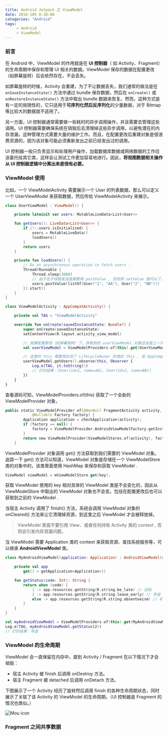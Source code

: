 ```yaml
---
title: Android Jetpack 之 ViewModel
date: 2018-105 8:38:00
categories: "Android"
tags:
     - Android
     - ViewModel
---
```







### 前言

在 Android 中，ViewModel 的作用就是在 **UI 控制器**（ 如 Activity、Fragment）的生命周期中保存和管理 UI 相关的数据。ViewModel 保存的数据在配置更改（如屏幕旋转）后会依然存在，不会丢失。

如屏幕旋转的时候，Activity 会重建，为了不让数据丢失，我们通常的做法是在 `onSaveInstanceState()` 方法中通过 bundle 保存数据，然后在 `onCreate()` 或 `onRestoreInstanceState()` 方法中取出 bundle 数据来恢复。然而，这种方式是有一定的局限性的，它只适用于**可序列化然后反序列化**的少量数据，对于 Bitmap 等比较大的数据就不适用了。

另一方面，UI 控制器通常需要做一些耗时的异步调用操作，并且需要去管理这些调用。UI 控制器需要确保系统在销毁后去清理掉这些异步调用，以避免潜在的内存泄漏，这种管理方式需要大量的维护工作。而且，在配置更改后重建对象是很浪费资源的，因为该对象可能必须重新发出之前已经发出过的调用。

UI 控制器一般只负责显示和处理用户操作，加载数据库数据或网络数据的工作应该委托给其它类，这样会让测试工作更加容易地进行。因此，**将视图数据相关操作从 UI 控制器逻辑中分离出来是很有必要。**

### ViewModel 使用

比如，一个 ViewModelActivity 需要展示一个 User 的列表数据，那么可以定义一个 UserViewModel 来获取数据，然后传给 ViewModelActivity 来展示。

```Kotlin
class UserViewModel : ViewModel() {

    private lateinit var users: MutableLiveData<List<User>>

    fun getUsers(): LiveData<List<User>> {
        if (!::users.isInitialized) {
            users = MutableLiveData()
            loadUsers()
        }
        return users
    }

    private fun loadUsers() {
        // Do an asynchronous operation to fetch users .
        Thread(Runnable {
            Thread.sleep(3000)
            // 由于在子线程发送值需要用 postValue , 否则用 setValue 就可以了。
            users.postValue(listOf(User("1", "AA"), User("2", "BB")))
        }).start()
    }
}
```

```Kotlin
class ViewModelActivity : AppCompatActivity() {

    private val TAG = "ViewModelActivity"

    override fun onCreate(savedInstanceState: Bundle?) {
        super.onCreate(savedInstanceState)
        setContentView(R.layout.activity_view_model)

        // 就算配置更改（如屏幕旋转）了，获取到的 userViewModel 对象还会是上一次的 UserViewModel 对象
        val userViewModel = ViewModelProviders.of(this).get(UserViewModel::class.java)

        // 这里的 this 需要用实现了 LifecycleOwner 的类的 this . 如 AppCompatActivity、FragmentActivity
        userViewModel.getUsers().observe(this, Observer {
            Log.e(TAG, it.toString())
            // 打印结果：[User(id=1, name=AA), User(id=2, name=BB)]
        })
    }
}
```

查看源码可知，ViewModelProviders.of(this) 获取了一个全新的 ViewModelProvider 对象，

```Kotlin
public static ViewModelProvider of(@NonNull FragmentActivity activity,
            @Nullable Factory factory) {
        Application application = checkApplication(activity);
        if (factory == null) {
            factory = ViewModelProvider.AndroidViewModelFactory.getInstance(application);
        }
        return new ViewModelProvider(ViewModelStores.of(activity), factory);
    }
```

ViewModelProvider 对象调用 get() 方法获取到我们需要的 ViewModel 对象。追踪一下 get() 方法可以知道，ViewModel 对象是存储在一个 ViewModelStore 类的对象中的，该类里面使用 HashMap 来保存和获取 ViewModel . 

```Kotlin
ViewModel viewModel = mViewModelStore.get(key);
```

获取 ViewModel 使用的 key 相对具体的 ViewModel 类是不会变化的，因此从 ViewModelStore 中取出的 ViewModel 对象也不会变。包括在配置更改后也可以获取到之前的 ViewModel .

当宿主 Activity 调用了 finish() 方法，系统会调用 ViewModel 对象的 onCleared() 方法来让它清理掉资源，到这里之后 ViewModel 才会被释放掉。

> ViewModel 里面不要引用 View、或者任何持有 Activity 类的 context , 否则会引发内存泄漏问题。

当 ViewModel 需要 Application 类的 context 来获取资源、查找系统服务等，可以继承 **AndroidViewModel** 类。 

```Kotlin
class MyAndroidViewModel(application: Application) : AndroidViewModel(application) {

    private val app
        get() = getApplication<Application>()

    fun getStatus(code: Int): String {
        return when (code) {
            1 -> app.resources.getString(R.string.be_late) // 迟到
            2 -> app.resources.getString(R.string.leave_early) // 早退
            else -> app.resources.getString(R.string.absenteeism) // 旷工
        }
    }
}
```

```Kotlin
val myAndroidViewModel = ViewModelProviders.of(this).get(MyAndroidViewModel::class.java)
Log.e(TAG, myAndroidViewModel.getStatus(2))
// 打印结果：早退
```

### ViewModel 的生命周期

ViewModel 会一直保留在内存中，直到 Activity / Fragment 在以下情况下才会销毁：

- 宿主 Activity 被 finish 后调用 onDestroy 方法。
- 宿主 Fragment 被 detached 后调用 onDetach 方法。

下图展示了一个 Activity 经历了旋转然后调用 finish 的各种生命周期状态，同时展示了关联了该 Activity 的 ViewModel 的生命周期。（UI 控制器是 Fragment 的情况也类似。）

![Mou icon](http://pcckwdbix.bkt.clouddn.com/viewmodel-lifecycle.png)

### Fragment 之间共享数据

